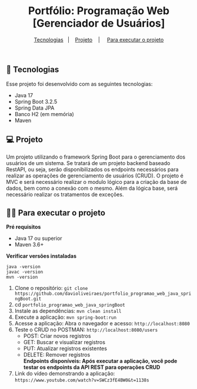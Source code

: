 <h1 align="center">Portfólio: Programação Web [Gerenciador de Usuários]</h1>

<p align="center">
  <a href="#-tecnologias">Tecnologias</a>&nbsp;&nbsp;&nbsp;|&nbsp;&nbsp;&nbsp;
  <a href="#-projeto">Projeto</a>&nbsp;&nbsp;&nbsp; | &nbsp;&nbsp;&nbsp;
  <a href="#-Para-executar-o-projeto">Para executar o projeto</a>
</p>

<br>

## 🚀 Tecnologias

Esse projeto foi desenvolvido com as seguintes tecnologias:

- Java 17
- Spring Boot 3.2.5
- Spring Data JPA
- Banco H2 (em memória)
- Maven

## 💻 Projeto

Um projeto utilizando o framework Spring Boot para o gerenciamento dos usuários de um sistema.
Se tratará de um projeto backend baseado RestAPI, ou seja, serão disponibilizados os endpoints necessários
para realizar as operações de gerenciamento de usuários (CRUD). O projeto é MVC e será necessário realizar
o modulo lógico para a criação da base de dados, bem como a conexão com o mesmo. Além da lógica base, será
necessário realizar os tratamentos de exceções.

## 👨‍💻 Para executar o projeto

<strong>Pré requisitos</strong>
- Java 17 ou superior
- Maven 3.6+

<strong>Verificar versões instaladas</strong>
```
java -version
javac -version
mvn -version
```

1. Clone o repositório: `git clone https://github.com/davioliveiraes/portfolio_programao_web_java_springBoot.git`
2. cd `portfolio_programao_web_java_springBoot`
3. Instale as dependências: `mvn clean install`
4. Execute a aplicação: `mvn spring-boot:run`
5. Acesse a aplicação: Abra o navegador e acesso: `http://localhost:8080`
6. Teste o CRUD no POSTMAN: `http://localhost:8080/users`
   - POST: Criar novos registros
   - GET: Buscar e visualizar registros
   - PUT: Atualizar registros existentes
   - DELETE: Remover registros <br>
   <strong>Endpoints disponíveis: Após executar a aplicação, você pode testar os endpoints da API REST para operações CRUD</strong>
7. Link do vídeo demonstrando a aplicação: `https://www.youtube.com/watch?v=SWCz3fE4BW0&t=1138s`



